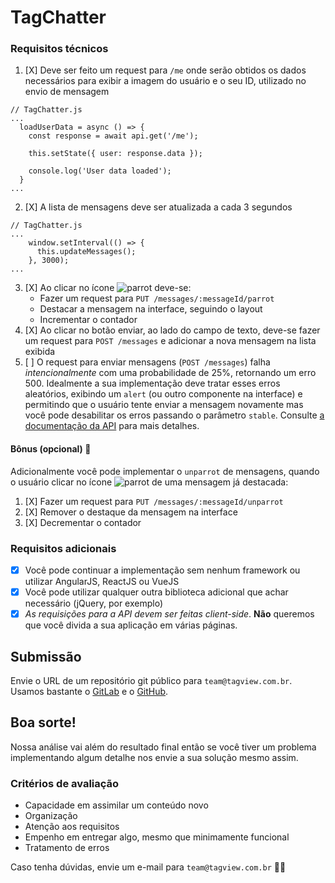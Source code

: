 # TagChatter

### Requisitos técnicos
1. [X] Deve ser feito um request para `/me` onde serão obtidos os dados necessários para exibir a imagem do usuário e o seu ID, utilizado no envio de mensagem
```
// TagChatter.js
...
  loadUserData = async () => {
    const response = await api.get('/me');

    this.setState({ user: response.data });

    console.log('User data loaded');
  }
...
```
2. [X] A lista de mensagens deve ser atualizada a cada 3 segundos
```
// TagChatter.js
...
    window.setInterval(() => {
      this.updateMessages();
    }, 3000);
...
```
3. [X] Ao clicar no ícone ![parrot](https://user-images.githubusercontent.com/18057391/46910713-81000c80-cf1f-11e8-9543-1050854881b3.gif) deve-se:
   - Fazer um request para `PUT /messages/:messageId/parrot`
   - Destacar a mensagem na interface, seguindo o layout
   - Incrementar o contador
4. [X] Ao clicar no botão enviar, ao lado do campo de texto, deve-se fazer um request para `POST /messages` e adicionar a nova mensagem na lista exibida
5. [ ] O request para enviar mensagens (`POST /messages`) falha *intencionalmente* com uma probabilidade de 25%, retornando um erro 500. Idealmente a sua implementação deve tratar esses erros aleatórios, exibindo um `alert` (ou outro componente na interface) e permitindo que o usuário tente enviar a mensagem novamente mas você pode desabilitar os erros passando o parâmetro `stable`. Consulte [a documentação da API](https://tagchatter.herokuapp.com/docs/#/message/post_messages) para mais detalhes.

#### Bônus (opcional) :star2:
Adicionalmente você pode implementar o `unparrot` de mensagens, quando o usuário clicar no ícone ![parrot](https://user-images.githubusercontent.com/18057391/46910713-81000c80-cf1f-11e8-9543-1050854881b3.gif) de uma mensagem já destacada:
1. [X] Fazer um request para `PUT /messages/:messageId/unparrot`
2. [X] Remover o destaque da mensagem na interface
3. [X] Decrementar o contador

### Requisitos adicionais
- [X] Você pode continuar a implementação sem nenhum framework ou utilizar AngularJS, ReactJS ou VueJS
- [X] Você pode utilizar qualquer outra biblioteca adicional que achar necessário (jQuery, por exemplo)
- [X] *As requisições para a API devem ser feitas client-side*. **Não** queremos que você divida a sua aplicação em várias páginas.

## Submissão
Envie o URL de um repositório git público para `team@tagview.com.br`. Usamos bastante o [GitLab](https://gitlab.com) e o [GitHub](https://github.com).

## Boa sorte!
Nossa análise vai além do resultado final então se você tiver um problema implementando algum detalhe nos envie a sua solução mesmo assim.

### Critérios de avaliação
- Capacidade em assimilar um conteúdo novo
- Organização
- Atenção aos requisitos
- Empenho em entregar algo, mesmo que minimamente funcional
- Tratamento de erros

Caso tenha dúvidas, envie um e-mail para `team@tagview.com.br` :man_technologist:
